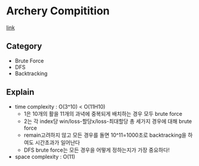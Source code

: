 # Archery Compitition
[link](https://school.programmers.co.kr/learn/courses/30/lessons/92342)

## Category
- Brute Force
- DFS
- Backtracking

## Explain
- time complexity : O(3^10) < O(11H10)
    - 1은 10개의 활을 11개의 과녁에 중복되게 배치하는 경우 모두 brute force
    - 2는 각 index당 win/loss-할당x/loss-최대할당 총 세가지 경우에 대해 brute force
    - remain고려하지 않고 모든 경우를 돌면 10^11=1000초로 backtracking을 하여도 시간초과가 일어난다
    - DFS brute force는 모든 경우을 어떻게 정하는지가 가장 중요하다!
- space complexity : O(11)